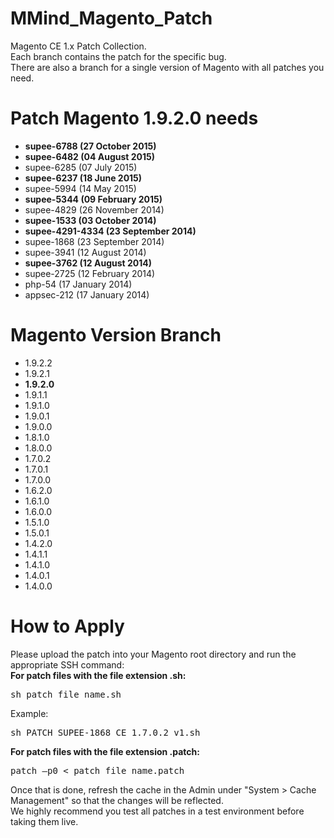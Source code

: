 MMind_Magento_Patch
==================

Magento CE 1.x Patch Collection.<br />
Each branch contains the patch for the specific bug.<br />
There are also a branch for a single version of Magento with all patches you need.

# Patch Magento 1.9.2.0 needs

- **supee-6788 (27 October 2015)**
- **supee-6482 (04 August 2015)**
- supee-6285 (07 July 2015)
- **supee-6237 (18 June 2015)**
- supee-5994 (14 May 2015)
- **supee-5344 (09 February 2015)**
- supee-4829 (26 November 2014)
- **supee-1533 (03 October 2014)**
- **supee-4291-4334 (23 September 2014)**
- supee-1868 (23 September 2014)
- supee-3941 (12 August 2014)
- **supee-3762 (12 August 2014)**
- supee-2725 (12 February 2014)
- php-54 (17 January 2014)
- appsec-212 (17 January 2014)

# Magento Version Branch

- 1.9.2.2
- 1.9.2.1
- **1.9.2.0**
- 1.9.1.1
- 1.9.1.0
- 1.9.0.1
- 1.9.0.0
- 1.8.1.0
- 1.8.0.0
- 1.7.0.2
- 1.7.0.1
- 1.7.0.0
- 1.6.2.0
- 1.6.1.0
- 1.6.0.0
- 1.5.1.0
- 1.5.0.1
- 1.4.2.0
- 1.4.1.1
- 1.4.1.0
- 1.4.0.1
- 1.4.0.0

# How to Apply

Please upload the patch into your Magento root directory and run the appropriate SSH command:<br />
**For patch files with the file extension .sh:** 

<pre>
sh patch_file_name.sh
</pre>

Example: 
<pre>
sh PATCH_SUPEE-1868_CE_1.7.0.2_v1.sh
</pre>

**For patch files with the file extension .patch:**

<pre>
patch –p0 < patch_file_name.patch
</pre>

Once that is done, refresh the cache in the Admin under "System > Cache Management" so that the changes will be reflected.<br />
We highly recommend you test all patches in a test environment before taking them live.